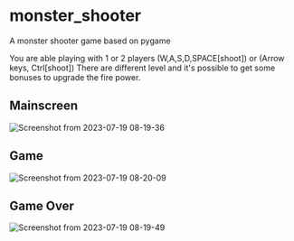 # monster_shooter
A monster shooter game based on pygame

You are able playing with 1 or 2 players (W,A,S,D,SPACE[shoot]) or (Arrow keys, Ctrl[shoot])
There are different level and it's possible to get some bonuses to upgrade the fire power.


## Mainscreen 

![Screenshot from 2023-07-19 08-19-36](https://github.com/JanusK22/monster_shooter/assets/44752497/0a48b9fa-a63e-4ca7-b581-908820b0e5de)


## Game

![Screenshot from 2023-07-19 08-20-09](https://github.com/JanusK22/monster_shooter/assets/44752497/1fd306c4-6d1a-472d-a1de-6b38b48b9056)


## Game Over

![Screenshot from 2023-07-19 08-19-49](https://github.com/JanusK22/monster_shooter/assets/44752497/b2b3bd75-dc78-4177-85e8-c77209ef5719)
